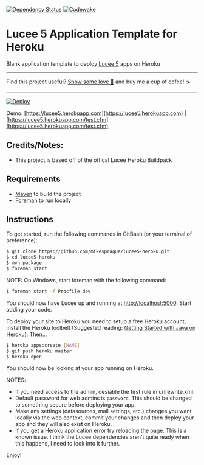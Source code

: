 [![Dependency Status](https://www.versioneye.com/user/projects/57673e8c276f0f0052974a19/badge.svg?style=flat)](https://www.versioneye.com/user/projects/57673e8c276f0f0052974a19)    [![Codewake](https://www.codewake.com/badges/codewake.svg)](https://www.codewake.com/p/lucee-5-application-template-for-heroku)

# Lucee 5 Application Template for Heroku

Blank application template to deploy [Lucee 5](http://lucee.org) apps on Heroku

---

Find this project useful? [Show some love :revolving_hearts:](https://www.creatorlove.com/mikesprague/lucee-5-heroku-buildpack) and buy me a cup of cofee! :coffee:

---

[![Deploy](https://www.herokucdn.com/deploy/button.png)](https://heroku.com/deploy)

Demo: [https://lucee5.herokuapp.com](https://lucee5.herokuapp.com) | [https://lucee5.herokuapp.com/test.cfm](https://lucee5.herokuapp.com/test.cfm)

## Credits/Notes:

- This project is based off of the offical Lucee Heroku Buildpack

## Requirements

- [Maven](http://maven.apache.org/) to build the project
- [Foreman](https://github.com/ddollar/foreman) to run locally

## Instructions

To get started, run the following commands in GitBash (or your terminal of preference):

```bash
$ git clone https://github.com/mikesprague/lucee5-heroku.git
$ cd lucee5-heroku
$ mvn package
$ foreman start
```

NOTE: On Windows, start foreman with the following command:

```bash
$ foreman start -f Procfile.dev
```

You should now have Lucee up and running at <http://localhost:5000>. Start adding your code.

To deploy your site to Heroku you need to setup a free Heroku account, install the Heroku toolbelt (Suggested reading: [Getting Started with Java on Heroku](https://devcenter.heroku.com/articles/getting-started-with-java)). Then...

```bash
$ heroku apps:create [NAME]
$ git push heroku master
$ heroku open
```

You should now be looking at your app running on Heroku.

NOTES:

* If you need access to the admin, desiable the first rule in urlrewrite.xml.
* Default password for web admins is `password`. This should be changed to something secure before deploying your app.
* Make any settings (datasources, mail settings, etc.) changes you want locally via the web context, commit your changes and then deploy your app and they will also exist on Heroku.
* If you get a Heroku application error try reloading the page. This is a known issue. I think the Lucee dependencies aren't quite ready when this happens, I need to look into it further.

Enjoy!
